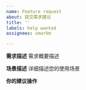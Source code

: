 ```yaml
---
name: Feature request
about: 提交需求建议
title: ''
labels: help wanted
assignees: smarkm

---
```


**需求描述**
需求概要描述

**场景描述**
详细描述您的使用场景

**你的建议操作**
